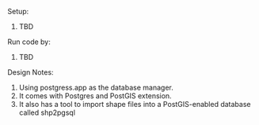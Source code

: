 
Setup:
1. TBD

Run code by:
1. TBD

Design Notes:
1. Using postgress.app as the database manager.
2. It comes with Postgres and PostGIS extension. 
3. It also has a tool to import shape files into a PostGIS-enabled database called shp2pgsql

